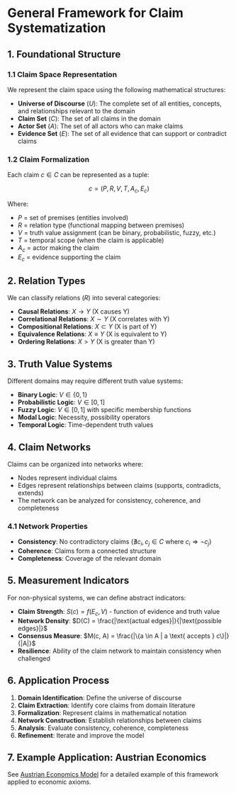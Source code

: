 # General Framework for Claim Systematization

## 1. Foundational Structure

### 1.1 Claim Space Representation

We represent the claim space using the following mathematical structures:

- **Universe of Discourse** ($U$): The complete set of all entities, concepts, and relationships relevant to the domain
- **Claim Set** ($C$): The set of all claims in the domain
- **Actor Set** ($A$): The set of all actors who can make claims
- **Evidence Set** ($E$): The set of all evidence that can support or contradict claims

### 1.2 Claim Formalization

Each claim $c \in C$ can be represented as a tuple:

$$c = (P, R, V, T, A_c, E_c)$$

Where:
- $P$ = set of premises (entities involved)
- $R$ = relation type (functional mapping between premises)
- $V$ = truth value assignment (can be binary, probabilistic, fuzzy, etc.)
- $T$ = temporal scope (when the claim is applicable)
- $A_c$ = actor making the claim
- $E_c$ = evidence supporting the claim

## 2. Relation Types

We can classify relations ($R$) into several categories:

- **Causal Relations**: $X \rightarrow Y$ (X causes Y)
- **Correlational Relations**: $X \sim Y$ (X correlates with Y)
- **Compositional Relations**: $X \subset Y$ (X is part of Y)
- **Equivalence Relations**: $X \equiv Y$ (X is equivalent to Y)
- **Ordering Relations**: $X > Y$ (X is greater than Y)

## 3. Truth Value Systems

Different domains may require different truth value systems:

- **Binary Logic**: $V \in \{0, 1\}$
- **Probabilistic Logic**: $V \in [0, 1]$
- **Fuzzy Logic**: $V \in [0, 1]$ with specific membership functions
- **Modal Logic**: Necessity, possibility operators
- **Temporal Logic**: Time-dependent truth values

## 4. Claim Networks

Claims can be organized into networks where:

- Nodes represent individual claims
- Edges represent relationships between claims (supports, contradicts, extends)
- The network can be analyzed for consistency, coherence, and completeness

### 4.1 Network Properties

- **Consistency**: No contradictory claims ($\nexists c_i, c_j \in C$ where $c_i \Rightarrow \neg c_j$)
- **Coherence**: Claims form a connected structure
- **Completeness**: Coverage of the relevant domain

## 5. Measurement Indicators

For non-physical systems, we can define abstract indicators:

- **Claim Strength**: $S(c) = f(E_c, V)$ - function of evidence and truth value
- **Network Density**: $D(C) = \frac{|\text{actual edges}|}{|\text{possible edges}|}$
- **Consensus Measure**: $M(c, A) = \frac{|\{a \in A | a \text{ accepts } c\}|}{|A|}$
- **Resilience**: Ability of the claim network to maintain consistency when challenged

## 6. Application Process

1. **Domain Identification**: Define the universe of discourse
2. **Claim Extraction**: Identify core claims from domain literature
3. **Formalization**: Represent claims in mathematical notation
4. **Network Construction**: Establish relationships between claims
5. **Analysis**: Evaluate consistency, coherence, completeness
6. **Refinement**: Iterate and improve the model

## 7. Example Application: Austrian Economics

See [Austrian Economics Model](austrian_economics.md) for a detailed example of this framework applied to economic axioms.
